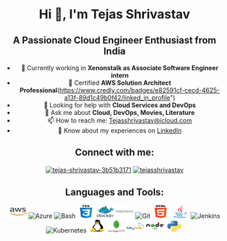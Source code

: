<div align="center">

# Hi 👋, I'm Tejas Shrivastav

## A Passionate Cloud Engineer Enthusiast from India

- 🔭 Currently working in **Xenonstalk as Associate Software Engineer intern**
- 🌱 Certified **AWS Solution Architect Professional**(https://www.credly.com/badges/e82591cf-cecd-4625-a13f-89d1c49b0f42/linked_in_profile")
- 🤝 Looking for help with **Cloud Services and DevOps**
- 💬 Ask me about **Cloud, DevOps, Movies, Literature**
- 📫 How to reach me: [Tejasshrivastav@icloud.com](mailto:Tejasshrivastav@icloud.com)
- 📄 Know about my experiences on [LinkedIn](https://www.linkedin.com/in/tejas-shrivastav-3b51b3171/)

## Connect with me:
<a href="https://linkedin.com/in/tejas-shrivastav-3b51b3171" target="blank"><img align="center" src="https://raw.githubusercontent.com/rahuldkjain/github-profile-readme-generator/master/src/images/icons/Social/linked-in-alt.svg" alt="tejas-shrivastav-3b51b3171" height="30" width="40" /></a>
<a href="https://www.instagram.com/tejas_shrivastav_?igsh=cGNwaTdqcjljbXhl" target="blank"><img align="center" src="https://raw.githubusercontent.com/rahuldkjain/github-profile-readme-generator/master/src/images/icons/Social/instagram.svg" alt="tejasshrivastav" height="30" width="30" /></a>

## Languages and Tools:
<img src="https://raw.githubusercontent.com/devicons/devicon/master/icons/amazonwebservices/amazonwebservices-original-wordmark.svg" alt="AWS" height="30" width="40"/>
<img src="https://www.vectorlogo.zone/logos/microsoft_azure/microsoft_azure-icon.svg" alt="Azure" height="30" width="40"/>
<img src="https://www.vectorlogo.zone/logos/gnu_bash/gnu_bash-icon.svg" alt="Bash" height="30" width="40"/>
<img src="https://raw.githubusercontent.com/devicons/devicon/master/icons/css3/css3-original-wordmark.svg" alt="CSS3" height="30" width="40"/>
<img src="https://raw.githubusercontent.com/devicons/devicon/master/icons/docker/docker-original-wordmark.svg" alt="Docker" height="30" width="40"/>
<img src="https://raw.githubusercontent.com/devicons/devicon/master/icons/express/express-original-wordmark.svg" alt="Express" height="30" width="40"/>
<img src="https://www.vectorlogo.zone/logos/git-scm/git-scm-icon.svg" alt="Git" height="20" width="20"/>
<img src="https://raw.githubusercontent.com/devicons/devicon/master/icons/html5/html5-original-wordmark.svg" alt="HTML5" height="30" width="40"/>
<img src="https://raw.githubusercontent.com/devicons/devicon/master/icons/java/java-original.svg" alt="Java" height="30" width="40"/>
<img src="https://www.vectorlogo.zone/logos/jenkins/jenkins-icon.svg" alt="Jenkins" height="30" width="40"/>
<img src="https://www.vectorlogo.zone/logos/kubernetes/kubernetes-icon.svg" alt="Kubernetes" height="30" width="40"/>
<img src="https://raw.githubusercontent.com/devicons/devicon/master/icons/linux/linux-original.svg" alt="Linux" height="30" width="40"/>
<img src="https://raw.githubusercontent.com/devicons/devicon/master/icons/mongodb/mongodb-original-wordmark.svg" alt="MongoDB" height="30" width="40"/>
<img src="https://raw.githubusercontent.com/devicons/devicon/master/icons/mysql/mysql-original-wordmark.svg" alt="MySQL" height="30" width="40"/>
<img src="https://raw.githubusercontent.com/devicons/devicon/master/icons/nodejs/nodejs-original-wordmark.svg" alt="Node.js" height="30" width="40"/>
<img src="https://raw.githubusercontent.com/devicons/devicon/master/icons/python/python-original.svg" alt="Python" height="30" width="40"/>

</div>
